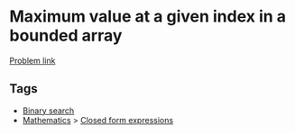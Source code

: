 # Maximum value at a given index in a bounded array

[Problem link](https://leetcode.com/problems/maximum-value-at-a-given-index-in-a-bounded-array)

## Tags

* [Binary search](/README.md#Binary_search)
* [Mathematics](/README.md#Mathematics) > [Closed form expressions](/README.md#Mathematics-Closed_form_expressions)
